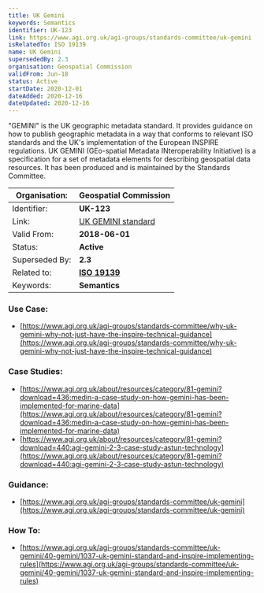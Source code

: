 ```yaml
---
title: UK Gemini
keywords: Semantics
identifier: UK-123
link: https://www.agi.org.uk/agi-groups/standards-committee/uk-gemini
isRelatedTo: ISO 19139
name: UK Gemini
supersededBy: 2.3
organisation: Geospatial Commission
validFrom: Jun-18
status: Active
startDate: 2020-12-01
dateAdded: 2020-12-16
dateUpdated: 2020-12-16
---
```




"GEMINI" is the UK geographic metadata standard. It provides guidance on how to publish geographic metadata in a way that conforms to relevant ISO standards and the UK's implementation of the European INSPIRE regulations. UK GEMINI (GEo-spatial Metadata INteroperability Initiative) is a specification for a set of metadata elements for describing geospatial data resources. It has been produced and is maintained by the Standards Committee.

| Organisation: | **Geospatial Commission** |
| --- | --- |
| Identifier: | **UK-123** |
| Link: | [UK GEMINI standard](https://www.agi.org.uk/agi-groups/standards-committee/uk-gemini)|
| Valid From: | **2018-06-01** |
| Status: | **Active** |
| Superseded By: | **2.3** |
| Related to: | **[ISO 19139](https://www.iso.org/standard/32557.html)** |
| Keywords: | **Semantics** |
 
### Use Case:
- [https://www.agi.org.uk/agi-groups/standards-committee/why-uk-gemini-why-not-just-have-the-inspire-technical-guidance](https://www.agi.org.uk/agi-groups/standards-committee/why-uk-gemini-why-not-just-have-the-inspire-technical-guidance)

### Case Studies:
- [https://www.agi.org.uk/about/resources/category/81-gemini?download=436:medin-a-case-study-on-how-gemini-has-been-implemented-for-marine-data](https://www.agi.org.uk/about/resources/category/81-gemini?download=436:medin-a-case-study-on-how-gemini-has-been-implemented-for-marine-data)
- [https://www.agi.org.uk/about/resources/category/81-gemini?download=440:agi-gemini-2-3-case-study-astun-technology](https://www.agi.org.uk/about/resources/category/81-gemini?download=440:agi-gemini-2-3-case-study-astun-technology)

### Guidance:
- [https://www.agi.org.uk/agi-groups/standards-committee/uk-gemini](https://www.agi.org.uk/agi-groups/standards-committee/uk-gemini)

### How To:
- [https://www.agi.org.uk/agi-groups/standards-committee/uk-gemini/40-gemini/1037-uk-gemini-standard-and-inspire-implementing-rules](https://www.agi.org.uk/agi-groups/standards-committee/uk-gemini/40-gemini/1037-uk-gemini-standard-and-inspire-implementing-rules)
